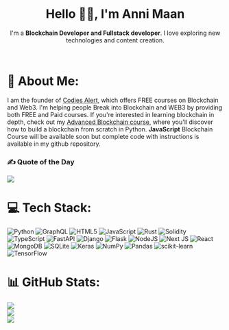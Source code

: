 <h1 align="center"> Hello 👋🏻, I'm Anni Maan </br> 
</h1>
<p align="center">  I'm a <b>Blockchain Developer and Fullstack developer</b>. I love exploring new technologies and content creation.</p>

<p align="center">
 <a href="https://twitter.com/Anni_Maan" target="_blank"><img alt="" src="https://img.shields.io/badge/Twitter-%231DA1F2.svg?logo=Twitter&logoColor=white" style="vertical-align:center" /></a>
<a href="https://www.youtube.com/channel/UCpuR8mLqFrHokwPZBdLNdWA" target="_blank"><img alt="" src="https://img.shields.io/badge/YouTube-%23FF0000.svg?logo=YouTube&logoColor=white" style="vertical-align:center" /></a>
</p>

# 💫 About Me:
I am the founder of [Codies Alert](https://codiesalert.com), which offers FREE courses on Blockchain and Web3. I'm helping people Break into Blockchain and WEB3 by providing both FREE and Paid courses. If you're interested in learning blockchain in depth, check out my [Advanced Blockchain course](https://www.codiesalert.com/courses/advanced-bitcoin-blockchain-course-in-python/), where you'll discover how to build a blockchain from scratch in Python. **JavaScript** Blockchain Course will be available soon but complete code with instructions is available in my github repository. 



### ✍️ Quote of the Day
![](https://quotes-github-readme.vercel.app/api?type=horizontal&theme=radical)

# 💻 Tech Stack:
![Python](https://img.shields.io/badge/python-3670A0?style=for-the-badge&logo=python&logoColor=ffdd54) ![GraphQL](https://img.shields.io/badge/-GraphQL-E10098?style=for-the-badge&logo=graphql&logoColor=white) ![HTML5](https://img.shields.io/badge/html5-%23E34F26.svg?style=for-the-badge&logo=html5&logoColor=white) ![JavaScript](https://img.shields.io/badge/javascript-%23323330.svg?style=for-the-badge&logo=javascript&logoColor=%23F7DF1E) ![Rust](https://img.shields.io/badge/rust-%23000000.svg?style=for-the-badge&logo=rust&logoColor=white) ![Solidity](https://img.shields.io/badge/Solidity-%23363636.svg?style=for-the-badge&logo=solidity&logoColor=white) ![TypeScript](https://img.shields.io/badge/typescript-%23007ACC.svg?style=for-the-badge&logo=typescript&logoColor=white) ![FastAPI](https://img.shields.io/badge/FastAPI-005571?style=for-the-badge&logo=fastapi) ![Django](https://img.shields.io/badge/django-%23092E20.svg?style=for-the-badge&logo=django&logoColor=white) ![Flask](https://img.shields.io/badge/flask-%23000.svg?style=for-the-badge&logo=flask&logoColor=white) ![NodeJS](https://img.shields.io/badge/node.js-6DA55F?style=for-the-badge&logo=node.js&logoColor=white) ![Next JS](https://img.shields.io/badge/Next-black?style=for-the-badge&logo=next.js&logoColor=white) ![React](https://img.shields.io/badge/react-%2320232a.svg?style=for-the-badge&logo=react&logoColor=%2361DAFB) ![MongoDB](https://img.shields.io/badge/MongoDB-%234ea94b.svg?style=for-the-badge&logo=mongodb&logoColor=white) ![SQLite](https://img.shields.io/badge/sqlite-%2307405e.svg?style=for-the-badge&logo=sqlite&logoColor=white) ![Keras](https://img.shields.io/badge/Keras-%23D00000.svg?style=for-the-badge&logo=Keras&logoColor=white) ![NumPy](https://img.shields.io/badge/numpy-%23013243.svg?style=for-the-badge&logo=numpy&logoColor=white) ![Pandas](https://img.shields.io/badge/pandas-%23150458.svg?style=for-the-badge&logo=pandas&logoColor=white) ![scikit-learn](https://img.shields.io/badge/scikit--learn-%23F7931E.svg?style=for-the-badge&logo=scikit-learn&logoColor=white) ![TensorFlow](https://img.shields.io/badge/TensorFlow-%23FF6F00.svg?style=for-the-badge&logo=TensorFlow&logoColor=white)
# 📊 GitHub Stats:
![](https://github-readme-stats.vercel.app/api?username=anni1236012&theme=dark&hide_border=false&include_all_commits=false&count_private=false)<br/>
![](https://github-readme-streak-stats.herokuapp.com/?user=anni1236012&theme=dark&hide_border=false)<br/>
![](https://github-readme-stats.vercel.app/api/top-langs/?username=anni1236012&theme=dark&hide_border=false&include_all_commits=false&count_private=false&layout=compact)
